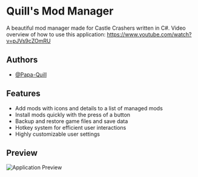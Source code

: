 # Quill's Mod Manager

A beautiful mod manager made for Castle Crashers written in C#.
Video overview of how to use this application: https://www.youtube.com/watch?v=pJVs9cZOmRU

## Authors

- [@Papa-Quill](https://www.github.com/Papa-Quill)

## Features

- Add mods with icons and details to a list of managed mods
- Install mods quickly with the press of a button
- Backup and restore game files and save data
- Hotkey system for efficient user interactions
- Highly customizable user settings

## Preview

![Application Preview](https://cdn.discordapp.com/attachments/883181891744858152/1228746548670627990/image.png?ex=662d2a66&is=661ab566&hm=889c062ab8c3f4dc244c96bdc744a56e7595843fa0dcaa52136615d6657d5a1a&)
